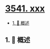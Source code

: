 # [3541. xxx](https://github.com/Tdahuyou/TNotes.leetcode/tree/main/notes/3541.%20xxx)

<!-- region:toc -->

- [1. 📝 概述](#1--概述)

<!-- endregion:toc -->

## 1. 📝 概述

